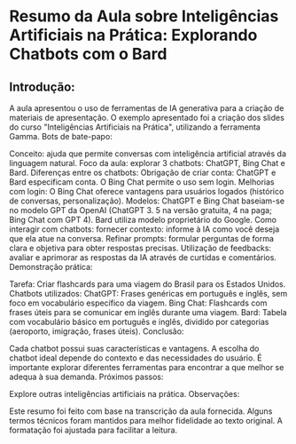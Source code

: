 # Resumo da Aula sobre Inteligências Artificiais na Prática: Explorando Chatbots com o Bard

## Introdução:

A aula apresentou o uso de ferramentas de IA generativa para a criação de materiais de apresentação.
O exemplo apresentado foi a criação dos slides do curso "Inteligências Artificiais na Prática", utilizando a ferramenta Gamma.
Bots de bate-papo:

Conceito: ajuda que permite conversas com inteligência artificial através da linguagem natural.
Foco da aula: explorar 3 chatbots: ChatGPT, Bing Chat e Bard.
Diferenças entre os chatbots:
Obrigação de criar conta:
ChatGPT e Bard especificam conta.
O Bing Chat permite o uso sem login.
Melhorias com login:
O Bing Chat oferece vantagens para usuários logados (histórico de conversas, personalização).
Modelos:
ChatGPT e Bing Chat baseiam-se no modelo GPT da OpenAI (ChatGPT 3. 5 na versão gratuita, 4 na paga; Bing Chat com GPT 4).
Bard utiliza modelo proprietário do Google.
Como interagir com chatbots:
fornecer contexto: informe à IA como você deseja que ela atue na conversa.
Refinar prompts: formular perguntas de forma clara e objetiva para obter respostas precisas.
Utilização de feedbacks: avaliar e aprimorar as respostas da IA ​​através de curtidas e comentários.
Demonstração prática:

Tarefa: Criar flashcards para uma viagem do Brasil para os Estados Unidos.
Chatbots utilizados:
ChatGPT: Frases genéricas em português e inglês, sem foco em vocabulário específico da viagem.
Bing Chat: Flashcards com frases úteis para se comunicar em inglês durante uma viagem.
Bard: Tabela com vocabulário básico em português e inglês, dividido por categorias (aeroporto, imigração, frases úteis).
Conclusão:

Cada chatbot possui suas características e vantagens.
A escolha do chatbot ideal depende do contexto e das necessidades do usuário.
É importante explorar diferentes ferramentas para encontrar a que melhor se adequa à sua demanda.
Próximos passos:

Explore outras inteligências artificiais na prática.
Observações:

Este resumo foi feito com base na transcrição da aula fornecida.
Alguns termos técnicos foram mantidos para melhor fidelidade ao texto original.
A formatação foi ajustada para facilitar a leitura.